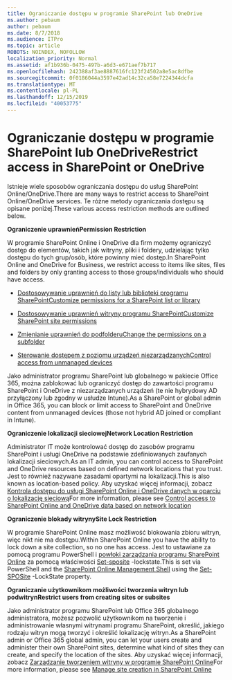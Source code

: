 ```yaml
---
title: Ograniczanie dostępu w programie SharePoint lub OneDrive
ms.author: pebaum
author: pebaum
ms.date: 8/7/2018
ms.audience: ITPro
ms.topic: article
ROBOTS: NOINDEX, NOFOLLOW
localization_priority: Normal
ms.assetid: af1b936b-0475-497b-a6d3-e671aef7b717
ms.openlocfilehash: 242388af3ae8887616fc123f24502a8e5ac8dfbe
ms.sourcegitcommit: 0f0186044a3597e42ad14c32ca58e7224344dcfa
ms.translationtype: MT
ms.contentlocale: pl-PL
ms.lasthandoff: 12/15/2019
ms.locfileid: "40053775"
---
```

# <a name="restrict-access-in-sharepoint-or-onedrive"></a><span data-ttu-id="fe16d-102">Ograniczanie dostępu w programie SharePoint lub OneDrive</span><span class="sxs-lookup"><span data-stu-id="fe16d-102">Restrict access in SharePoint or OneDrive</span></span>

<span data-ttu-id="fe16d-103">Istnieje wiele sposobów ograniczania dostępu do usług SharePoint Online/OneDrive.</span><span class="sxs-lookup"><span data-stu-id="fe16d-103">There are many ways to restrict access to SharePoint Online/OneDrive services.</span></span> <span data-ttu-id="fe16d-104">Te różne metody ograniczania dostępu są opisane poniżej.</span><span class="sxs-lookup"><span data-stu-id="fe16d-104">These various access restriction methods are outlined below.</span></span> 

<span data-ttu-id="fe16d-105">**Ograniczenie uprawnień**</span><span class="sxs-lookup"><span data-stu-id="fe16d-105">**Permission Restriction**</span></span>

<span data-ttu-id="fe16d-106">W programie SharePoint Online i OneDrive dla firm możemy ograniczyć dostęp do elementów, takich jak witryny, pliki i foldery, udzielając tylko dostępu do tych grup/osób, które powinny mieć dostęp.</span><span class="sxs-lookup"><span data-stu-id="fe16d-106">In SharePoint Online and OneDrive for Business, we restrict access to items like sites, files and folders by only granting access to those groups/individuals who should have access.</span></span>

- [<span data-ttu-id="fe16d-107">Dostosowywanie uprawnień do listy lub biblioteki programu SharePoint</span><span class="sxs-lookup"><span data-stu-id="fe16d-107">Customize permissions for a SharePoint list or library</span></span>](https://support.office.com/article/Customize-permissions-for-a-SharePoint-list-or-library-02d770f3-59eb-4910-a608-5f84cc297782)

- [<span data-ttu-id="fe16d-108">Dostosowywanie uprawnień witryny programu SharePoint</span><span class="sxs-lookup"><span data-stu-id="fe16d-108">Customize SharePoint site permissions</span></span>](https://docs.microsoft.com/sharepoint/customize-sharepoint-site-permissions)

- [<span data-ttu-id="fe16d-109">Zmienianie uprawnień do podfolderu</span><span class="sxs-lookup"><span data-stu-id="fe16d-109">Change the permissions on a subfolder</span></span>](https://support.office.com/article/Change-the-permissions-on-a-subfolder-5427BD7C-F20A-4F75-8CF2-5359DD45A1A6)

- [<span data-ttu-id="fe16d-110">Sterowanie dostępem z poziomu urządzeń niezarządzanych</span><span class="sxs-lookup"><span data-stu-id="fe16d-110">Control access from unmanaged devices</span></span>](https://docs.microsoft.com/sharepoint/control-access-from-unmanaged-devices)

<span data-ttu-id="fe16d-111">Jako administrator programu SharePoint lub globalnego w pakiecie Office 365, można zablokować lub ograniczyć dostęp do zawartości programu SharePoint i OneDrive z niezarządzanych urządzeń (te nie hybrydowy AD przyłączony lub zgodny w usłudze Intune).</span><span class="sxs-lookup"><span data-stu-id="fe16d-111">As a SharePoint or global admin in Office 365, you can block or limit access to SharePoint and OneDrive content from unmanaged devices (those not hybrid AD joined or compliant in Intune).</span></span>

<span data-ttu-id="fe16d-112">**Ograniczenie lokalizacji sieciowej**</span><span class="sxs-lookup"><span data-stu-id="fe16d-112">**Network Location Restriction**</span></span>

<span data-ttu-id="fe16d-113">Administrator IT może kontrolować dostęp do zasobów programu SharePoint i usługi OneDrive na podstawie zdefiniowanych zaufanych lokalizacji sieciowych.</span><span class="sxs-lookup"><span data-stu-id="fe16d-113">As an IT admin, you can control access to SharePoint and OneDrive resources based on defined network locations that you trust.</span></span> <span data-ttu-id="fe16d-114">Jest to również nazywane zasadami opartymi na lokalizacji.</span><span class="sxs-lookup"><span data-stu-id="fe16d-114">This is also known as location-based policy.</span></span> <span data-ttu-id="fe16d-115">Aby uzyskać więcej informacji, zobacz [Kontrola dostępu do usługi SharePoint Online i OneDrive danych w oparciu o lokalizację sieciową](https://docs.microsoft.com/sharepoint/control-access-based-on-network-location)</span><span class="sxs-lookup"><span data-stu-id="fe16d-115">For more information, please see [Control access to SharePoint Online and OneDrive data based on network location](https://docs.microsoft.com/sharepoint/control-access-based-on-network-location)</span></span>

<span data-ttu-id="fe16d-116">**Ograniczenie blokady witryny**</span><span class="sxs-lookup"><span data-stu-id="fe16d-116">**Site Lock Restriction**</span></span> 

<span data-ttu-id="fe16d-117">W programie SharePoint Online masz możliwość blokowania zbioru witryn, więc nikt nie ma dostępu.</span><span class="sxs-lookup"><span data-stu-id="fe16d-117">Within SharePoint Online you have the ability to lock down a site collection, so no one has access.</span></span> <span data-ttu-id="fe16d-118">Jest to ustawiane za pomocą programu PowerShell i [powłoki zarządzania programu SharePoint Online](https://docs.microsoft.com/powershell/sharepoint/sharepoint-online/connect-sharepoint-online?view=sharepoint-ps) za pomocą właściwości [Set-sposite](https://docs.microsoft.com/powershell/module/sharepoint-online/set-sposite?view=sharepoint-ps) -lockstate.</span><span class="sxs-lookup"><span data-stu-id="fe16d-118">This is set via PowerShell and the [SharePoint Online Management Shell](https://docs.microsoft.com/powershell/sharepoint/sharepoint-online/connect-sharepoint-online?view=sharepoint-ps) using the [Set-SPOSite](https://docs.microsoft.com/powershell/module/sharepoint-online/set-sposite?view=sharepoint-ps) -LockState property.</span></span>

<span data-ttu-id="fe16d-119">**Ograniczanie użytkownikom możliwości tworzenia witryn lub podwitryn**</span><span class="sxs-lookup"><span data-stu-id="fe16d-119">**Restrict users from creating sites or subsites**</span></span>

<span data-ttu-id="fe16d-120">Jako administrator programu SharePoint lub Office 365 globalnego administratora, możesz pozwolić użytkownikom na tworzenie i administrowanie własnymi witrynami programu SharePoint, określić, jakiego rodzaju witryn mogą tworzyć i określić lokalizację witryn.</span><span class="sxs-lookup"><span data-stu-id="fe16d-120">As a SharePoint admin or Office 365 global admin, you can let your users create and administer their own SharePoint sites, determine what kind of sites they can create, and specify the location of the sites.</span></span> <span data-ttu-id="fe16d-121">Aby uzyskać więcej informacji, zobacz [Zarządzanie tworzeniem witryny w programie SharePoint Online](https://docs.microsoft.com/sharepoint/manage-site-creation)</span><span class="sxs-lookup"><span data-stu-id="fe16d-121">For more information, please see [Manage site creation in SharePoint Online](https://docs.microsoft.com/sharepoint/manage-site-creation)</span></span>

